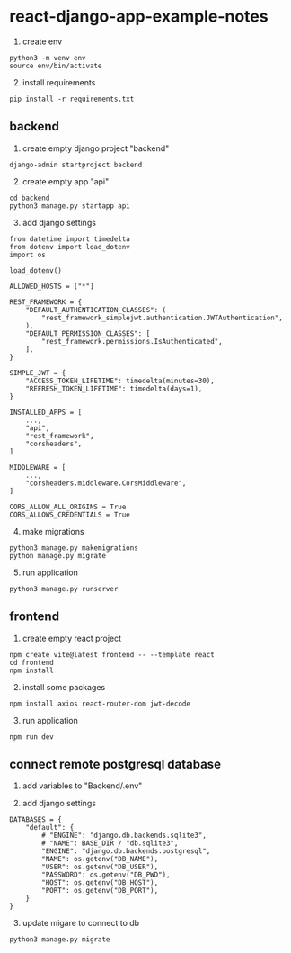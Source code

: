 # react-django-app-example-notes

1. create env

```
python3 -m venv env
source env/bin/activate
```

2. install requirements

```
pip install -r requirements.txt
```

## backend

1. create empty django project "backend"

```
django-admin startproject backend
```

2. create empty app "api"

```
cd backend
python3 manage.py startapp api
```

3. add django settings

```
from datetime import timedelta
from dotenv import load_dotenv
import os

load_dotenv()

ALLOWED_HOSTS = ["*"]

REST_FRAMEWORK = {
    "DEFAULT_AUTHENTICATION_CLASSES": (
        "rest_framework_simplejwt.authentication.JWTAuthentication",
    ),
    "DEFAULT_PERMISSION_CLASSES": [
        "rest_framework.permissions.IsAuthenticated",
    ],
}

SIMPLE_JWT = {
    "ACCESS_TOKEN_LIFETIME": timedelta(minutes=30),
    "REFRESH_TOKEN_LIFETIME": timedelta(days=1),
}

INSTALLED_APPS = [
    ...,
    "api",
    "rest_framework",
    "corsheaders",
]

MIDDLEWARE = [
    ...,
    "corsheaders.middleware.CorsMiddleware",
]

CORS_ALLOW_ALL_ORIGINS = True
CORS_ALLOWS_CREDENTIALS = True
```

4. make migrations

```
python3 manage.py makemigrations
python manage.py migrate
```

5. run application

```
python3 manage.py runserver
```

## frontend

1. create empty react project

```
npm create vite@latest frontend -- --template react
cd frontend
npm install
```

2. install some packages

```
npm install axios react-router-dom jwt-decode
```

3. run application

```
npm run dev
```

## connect remote postgresql database

1. add variables to "Backend/.env"

2. add django settings

```
DATABASES = {
    "default": {
        # "ENGINE": "django.db.backends.sqlite3",
        # "NAME": BASE_DIR / "db.sqlite3",
        "ENGINE": "django.db.backends.postgresql",
        "NAME": os.getenv("DB_NAME"),
        "USER": os.getenv("DB_USER"),
        "PASSWORD": os.getenv("DB_PWD"),
        "HOST": os.getenv("DB_HOST"),
        "PORT": os.getenv("DB_PORT"),
    }
}
```

3. update migare to connect to db

```
python3 manage.py migrate
```
